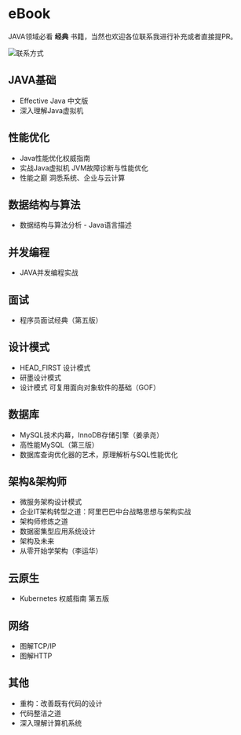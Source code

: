 # eBook

JAVA领域必看 **经典** 书籍，当然也欢迎各位联系我进行补充或者直接提PR。

![联系方式](https://b3logfile.com/file/2021/01/image-a3579d1a.png)

## JAVA基础

* Effective Java 中文版
* 深入理解Java虚拟机

## 性能优化

* Java性能优化权威指南
* 实战Java虚拟机 JVM故障诊断与性能优化
* 性能之巅 洞悉系统、企业与云计算

## 数据结构与算法

* 数据结构与算法分析 - Java语言描述

## 并发编程

* JAVA并发编程实战

## 面试

* 程序员面试经典（第五版）

## 设计模式

* HEAD_FIRST 设计模式
* 研墨设计模式
* 设计模式 可复用面向对象软件的基础（GOF）

## 数据库

* MySQL技术内幕，InnoDB存储引擎（姜承尧）
* 高性能MySQL（第三版）
* 数据库查询优化器的艺术，原理解析与SQL性能优化

## 架构&架构师

* 微服务架构设计模式
* 企业IT架构转型之道：阿里巴巴中台战略思想与架构实战
* 架构师修炼之道
* 数据密集型应用系统设计
* 架构及未来
* 从零开始学架构（李运华）

## 云原生
* Kubernetes 权威指南 第五版

## 网络
* 图解TCP/IP
* 图解HTTP

## 其他

* 重构：改善既有代码的设计
* 代码整洁之道
* 深入理解计算机系统
